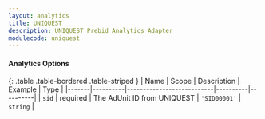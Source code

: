 ```yaml
---
layout: analytics
title: UNIQUEST
description: UNIQUEST Prebid Analytics Adapter
modulecode: uniquest
---
```


#### Analytics Options

{: .table .table-bordered .table-striped }
| Name | Scope    | Description | Example  | Type     |
|-------|----------|---------------------------|----------|----------|
| `sid` | required | The AdUnit ID from UNIQUEST | `'SID00001'` | `string` |
